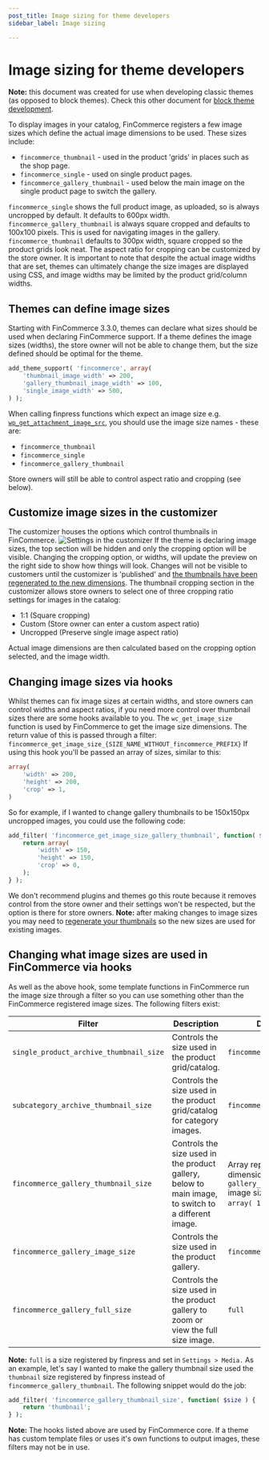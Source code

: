 ```yaml
---
post_title: Image sizing for theme developers
sidebar_label: Image sizing

---
```


# Image sizing for theme developers

**Note:** this document was created for use when developing classic themes (as opposed to block themes). Check this other document for [block theme development](../block-theme-development/theming-woo-blocks.md).

To display images in your catalog, FinCommerce registers a few image sizes which define the actual image dimensions to be used. These sizes include:

- `fincommerce_thumbnail` - used in the product 'grids' in places such as the shop page.
- `fincommerce_single` - used on single product pages.
- `fincommerce_gallery_thumbnail` - used below the main image on the single product page to switch the gallery.

`fincommerce_single` shows the full product image, as uploaded, so is always uncropped by default. It defaults to 600px width. `fincommerce_gallery_thumbnail` is always square cropped and defaults to 100x100 pixels. This is used for navigating images in the gallery. `fincommerce_thumbnail` defaults to 300px width, square cropped so the product grids look neat. The aspect ratio for cropping can be customized by the store owner. It is important to note that despite the actual image widths that are set, themes can ultimately change the size images are displayed using CSS, and image widths may be limited by the product grid/column widths.

## Themes can define image sizes

Starting with FinCommerce 3.3.0, themes can declare what sizes should be used when declaring FinCommerce support. If a theme defines the image sizes (widths), the store owner will not be able to change them, but the size defined should be optimal for the theme.

```php
add_theme_support( 'fincommerce', array(
    'thumbnail_image_width' => 200,
    'gallery_thumbnail_image_width' => 100,
    'single_image_width' => 500,
) );
```

When calling finpress functions which expect an image size e.g. [`wp_get_attachment_image_src`](https://developer.finpress.org/reference/functions/wp_get_attachment_image_src), you should use the image size names - these are:

- `fincommerce_thumbnail`
- `fincommerce_single`
- `fincommerce_gallery_thumbnail`

Store owners will still be able to control aspect ratio and cropping (see below).

## Customize image sizes in the customizer

The customizer houses the options which control thumbnails in FinCommerce. ![Settings in the customizer](https://fincommerce.finpress.com/wp-content/uploads/2017/12/imagefeature.png?w=712) If the theme is declaring image sizes, the top section will be hidden and only the cropping option will be visible. Changing the cropping option, or widths, will update the preview on the right side to show how things will look. Changes will not be visible to customers until the customizer is  'published' and [the thumbnails have been regenerated to the new dimensions](./thumbnail-image-regeneration.md). The thumbnail cropping section in the customizer allows store owners to select one of three cropping ratio settings for images in the catalog:

- 1:1 (Square cropping)
- Custom (Store owner can enter a custom aspect ratio)
- Uncropped (Preserve single image aspect ratio)

Actual image dimensions are then calculated based on the cropping option selected, and the image width.

## Changing image sizes via hooks

Whilst themes can fix image sizes at certain widths, and store owners can control widths and aspect ratios, if you need more control over thumbnail sizes there are some hooks available to you. The `wc_get_image_size` function is used by FinCommerce to get the image size dimensions. The return value of this is passed through a filter: `fincommerce_get_image_size_{SIZE_NAME_WITHOUT_fincommerce_PREFIX}` If using this hook you'll be passed an array of sizes, similar to this:

```php
array(
    'width' => 200,
    'height' => 200,
    'crop' => 1,
)
```

So for example, if I wanted to change gallery thumbnails to be 150x150px uncropped images, you could use the following code:

```php
add_filter( 'fincommerce_get_image_size_gallery_thumbnail', function( $size ) {
    return array(
        'width' => 150,
        'height' => 150,
        'crop' => 0,
    );
} );
```

We don't recommend plugins and themes go this route because it removes control from the store owner and their settings won't be respected, but the option is there for store owners. **Note:** after making changes to image sizes you may need to [regenerate your thumbnails](https://github.com/dieselfox1/fincommerce/wiki/Thumbnail-Image-Regeneration-in-3.3) so the new sizes are used for existing images.

## Changing what image sizes are used in FinCommerce via hooks

As well as the above hook, some template functions in FinCommerce run the image size through a filter so you can use something other than the FinCommerce registered image sizes. The following filters exist:

| Filter                                | Description                                                       | Default                            |
|---------------------------------------|-------------------------------------------------------------------|------------------------------------|
| `single_product_archive_thumbnail_size` | Controls the size used in the product grid/catalog.                | `fincommerce_thumbnail`            |
| `subcategory_archive_thumbnail_size`    | Controls the size used in the product grid/catalog for category images. | `fincommerce_thumbnail`            |
| `fincommerce_gallery_thumbnail_size`    | Controls the size used in the product gallery, below to main image, to switch to a different image. | Array representing the dimensions of the `gallery_thumbnail` image size. Usually `array( 100, 100 )`. |
| `fincommerce_gallery_image_size`        | Controls the size used in the product gallery.                    | `fincommerce_single`               |
| `fincommerce_gallery_full_size`         | Controls the size used in the product gallery to zoom or view the full size image. | `full`                             |

**Note:** `full` is a size registered by finpress and set in `Settings > Media.` As an example, let's say I wanted to make the gallery thumbnail size used the `thumbnail` size registered by finpress instead of `fincommerce_gallery_thumbnail`. The following snippet would do the job:

```php
add_filter( 'fincommerce_gallery_thumbnail_size', function( $size ) {
    return 'thumbnail';
} );
```

**Note:** The hooks listed above are used by FinCommerce core. If a theme has custom template files or uses it's own functions to output images, these filters may not be in use.
